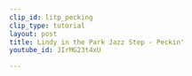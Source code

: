 ```yaml
---
clip_id: litp_pecking
clip_type: tutorial
layout: post
title: Lindy in the Park Jazz Step - Peckin'
youtube_id: JIrMG23t4xU

---
```


